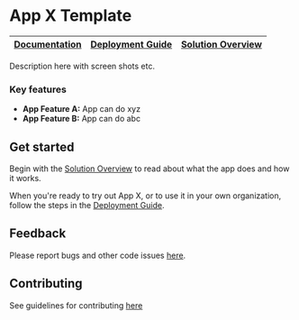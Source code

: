 # App X Template

| [Documentation](https://github.com/acce-hub/example/wiki) | [Deployment Guide](https://github.com/LRG-Champions/template/wiki/Deployment-Guide) | [Solution Overview](https://github.com/LRG-Champions/template/wiki/Solution-Overview) |
| ---- | ---- | ---- |

Description here with screen shots etc. 

### Key features
* **App Feature A:** App can do xyz
* **App Feature B:** App can do abc

## Get started

Begin with the [Solution Overview](https://github.com/LRG-Champions/template/wiki/Solution-Overview) to read about what the app does and how it works.

When you're ready to try out App X, or to use it in your own organization, follow the steps in the [Deployment Guide](https://github.com/LRG-Champions/template/wiki/Deployment-Guide).

## Feedback

Please report bugs and other code issues [here](https://github.com/LRG-Champions/template/issues).


## Contributing

See guidelines for contributing [here](https://github.com/LRG-Champions/template/blob/main/CONTRIBUTING.md)

